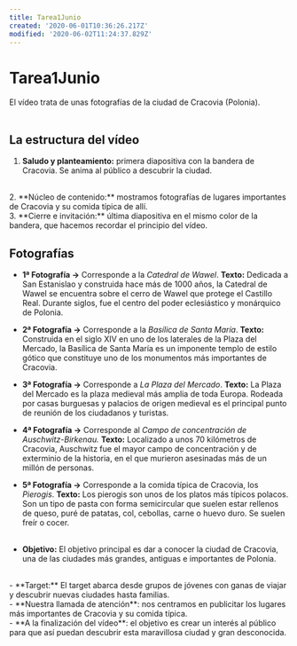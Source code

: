 ```yaml
---
title: Tarea1Junio
created: '2020-06-01T10:36:26.217Z'
modified: '2020-06-02T11:24:37.829Z'
---
```


# Tarea1Junio 
El vídeo trata de unas fotografías de la ciudad de Cracovia (Polonia). <br><br>
## La estructura del vídeo
1. **Saludo y planteamiento:** primera diapositiva con la bandera de Cracovia. Se anima al público a descubrir la ciudad.
<br>
2. **Núcleo de contenido:** mostramos fotografías de lugares importantes de Cracovia y su comida típica de allí.
<br>
3. **Cierre e invitación:** última diapositiva en el mismo color de la bandera, que hacemos recordar el principio del vídeo.
<br>

## Fotografías 
- **1ª Fotografía ->** Corresponde a la *Catedral de Wawel*. 
**Texto:** Dedicada a San Estanislao y construida hace más de 1000 años, la Catedral de Wawel se encuentra sobre el cerro de Wawel que protege el Castillo Real. Durante siglos, fue el centro del poder eclesiástico y monárquico de Polonia. <br>

- **2ª Fotografía ->** Corresponde a la *Basílica de Santa María*. 
**Texto:** Construida en el siglo XIV en uno de los laterales de la Plaza del Mercado, la Basílica de Santa María es un imponente templo de estilo gótico que constituye uno de los monumentos más importantes de Cracovia. <br>

- **3ª Fotografía ->** Corresponde a *La Plaza del Mercado*. 
**Texto:** La Plaza del Mercado es la plaza medieval más amplia de toda Europa. Rodeada por casas burguesas y palacios de origen medieval es el principal punto de reunión de los ciudadanos y turistas. <br>
- **4ª Fotografía ->** Corresponde al *Campo de concentración de Auschwitz-Birkenau.* 
**Texto:** Localizado a unos 70 kilómetros de Cracovia, Auschwitz fue el mayor campo de concentración y de exterminio de la historia, en el que murieron asesinadas más de un millón de personas. <br>

- **5ª Fotografía ->** Corresponde a la comida típica de Cracovia, los *Pierogis*.
**Texto:** Los pierogis son unos de los platos más típicos polacos. Son un tipo de pasta con forma semicircular que suelen estar rellenos de queso, puré de patatas, col, cebollas, carne o huevo duro. Se suelen freír o cocer.<br><br>
- **Objetivo:**
El objetivo principal es dar a conocer la ciudad de Cracovia, una de las ciudades más grandes, antiguas e importantes de Polonia.
 <br>
- **Target:**
El target abarca desde grupos de jóvenes con ganas de viajar y descubrir nuevas ciudades hasta familias.
<br>
- **Nuestra llamada de atención**: nos centramos en publicitar los lugares más importantes de Cracovia y su comida típica. 
<br>
- **A la finalización del vídeo**: el objetivo es crear un interés al público para que así puedan descubrir esta maravillosa ciudad y gran desconocida.
<br><br>

